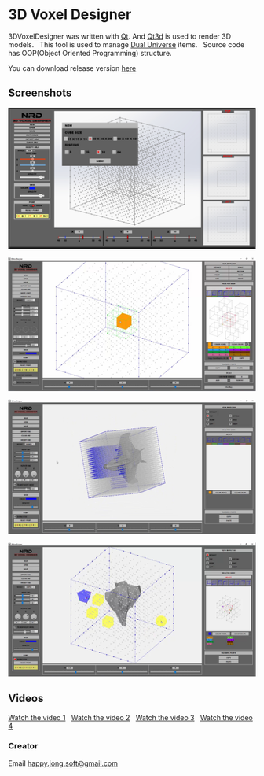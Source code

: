 # 3D Voxel Designer
3DVoxelDesigner was written with [Qt](https://www.qt.io/). And [Qt3d](https://doc.qt.io/qt-5/qt3d-index.html) is used to render 3D models.
&nbsp;
This tool is used to manage [Dual Universe](https://www.dualuniverse.game/) items.
&nbsp;
Source code has OOP(Object Oriented Programming) structure.

You can download release version [here](https://github.com/happyjongsoft/3DVoxelDesigner/releases/download/Release/3DVoxelDesigner_bin.zip)

## Screenshots

![Screenshot](https://github.com/happyjongsoft/3DVoxelDesigner/blob/master/media/screenshot_1.png?raw=true)

![Screenshot](https://github.com/happyjongsoft/3DVoxelDesigner/blob/master/media/screenshot_2.png?raw=true)

![Screenshot](https://github.com/happyjongsoft/3DVoxelDesigner/blob/master/media/screenshot_3.png?raw=true)

![Screenshot](https://github.com/happyjongsoft/3DVoxelDesigner/blob/master/media/screenshot_4.png?raw=true)

## Videos
[Watch the video 1](https://www.youtube.com/watch?v=mMXEV2MjSnI)
&nbsp;
[Watch the video 2](https://www.youtube.com/watch?v=I_FC2c1aqwA)
&nbsp;
[Watch the video 3](https://www.youtube.com/watch?v=cKcPIHqVmZY)
&nbsp;
[Watch the video 4](https://www.youtube.com/watch?v=K68VLcDaszg)
&nbsp;


### Creator
Email [happy.jong.soft@gmail.com](mailto:happy.jong.soft@gmail.com)

